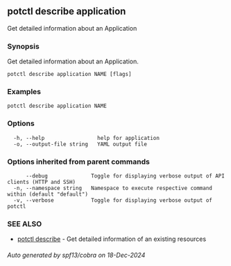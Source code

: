 ## potctl describe application

Get detailed information about an Application

### Synopsis

Get detailed information about an Application.

```
potctl describe application NAME [flags]
```

### Examples

```
potctl describe application NAME
```

### Options

```
  -h, --help                 help for application
  -o, --output-file string   YAML output file
```

### Options inherited from parent commands

```
      --debug              Toggle for displaying verbose output of API clients (HTTP and SSH)
  -n, --namespace string   Namespace to execute respective command within (default "default")
  -v, --verbose            Toggle for displaying verbose output of potctl
```

### SEE ALSO

* [potctl describe](potctl_describe.md)	 - Get detailed information of an existing resources

###### Auto generated by spf13/cobra on 18-Dec-2024
